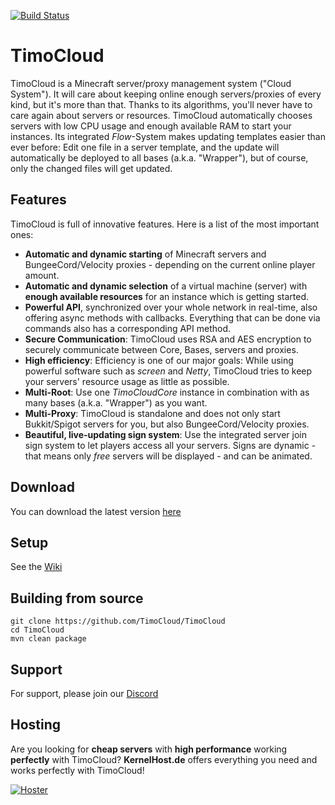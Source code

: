 [![Build Status](http://jenkins.timo.cloud/job/TimoCloud/job/master/badge/icon)](http://jenkins.timo.cloud/job/TimoCloud/job/master/) <!--[![Codacy Badge](https://api.codacy.com/project/badge/Grade/b341b86dc4704d59b54f059d0cf6d5d1)](https://www.codacy.com/project/TimoCrafter/TimoCloud/dashboard?utm_source=github.com&amp;utm_medium=referral&amp;utm_content=TimoCloud/TimoCloud&amp;utm_campaign=Badge_Grade_Dashboard)-->

# TimoCloud

TimoCloud is a Minecraft server/proxy management system ("Cloud System"). It will care about keeping online enough
servers/proxies of every kind, but it's more than that. Thanks to its algorithms, you'll never have to care again about
servers or resources. TimoCloud automatically chooses servers with low CPU usage and enough available RAM to start your
instances. Its integrated *Flow*-System makes updating templates easier than ever before: Edit one file in a server
template, and the update will automatically be deployed to all bases (a.k.a. "Wrapper"), but of course, only the changed
files will get updated.

## Features

TimoCloud is full of innovative features. Here is a list of the most important ones:

- **Automatic and dynamic starting** of Minecraft servers and BungeeCord/Velocity proxies - depending on the current online player amount.
- **Automatic and dynamic selection** of a virtual machine (server) with **enough available resources** for an instance which is getting started.
- **Powerful API**, synchronized over your whole network in real-time, also offering async methods with callbacks. Everything that can be done via commands also has a corresponding API method.
- **Secure Communication**: TimoCloud uses RSA and AES encryption to securely communicate between Core, Bases, servers and proxies.
- **High efficiency**: Efficiency is one of our major goals: While using powerful software such as *screen* and *Netty*, TimoCloud tries to keep your servers' resource usage as little as possible.
- **Multi-Root**: Use one *TimoCloudCore* instance in combination with as many bases (a.k.a. "Wrapper") as you want.
- **Multi-Proxy**: TimoCloud is standalone and does not only start Bukkit/Spigot servers for you, but also BungeeCord/Velocity proxies.
- **Beautiful, live-updating sign system**: Use the integrated server join sign system to let players access all your servers. Signs are dynamic - that means only *free* servers will be displayed - and can be animated.

## Download

You can download the latest
version [here](https://jenkins.timo.cloud/job/TimoCloud/job/master/lastSuccessfulBuild/artifact/TimoCloud-Universal/target/TimoCloud.jar)

## Setup

See the [Wiki](https://github.com/TimoCloud/TimoCloud/wiki)

## Building from source

 ```
 git clone https://github.com/TimoCloud/TimoCloud
 cd TimoCloud
 mvn clean package
 ```

## Support

For support, please join our [Discord](https://discord.gg/RTNn4SE)

## Hosting

Are you looking for **cheap servers** with **high performance** working **perfectly** with TimoCloud? **KernelHost.de**
offers everything you need and works perfectly with TimoCloud!

[![Hoster](https://timo.cloud/img/hoster_large.png)](https://www.kernelhost.de/rootserver-mieten)
